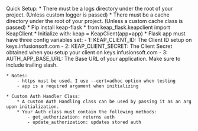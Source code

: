 Quick Setup:
    * There must be a logs directory under the root of your project. (Unless custom logger is passed)
    * There must be a cache directory under the root of your project. (Unless a custom cache class is passed)
    * Pip install keap-flask
    * from keap_flask.keapclient import KeapClient
    * Initialize with: keap = KeapClient(app=app)
    * Flask app must have three config variables set:
        - 1: KEAP_CLIENT_ID: The Client ID setup on keys.infusionsoft.com
        - 2: KEAP_CLIENT_SECRET: The Client Secret obtained when you setup your client on keys.infusionsoft.com
        - 3: AUTH_APP_BASE_URL: The Base URL of your application. Make sure to include trailing slash. 
    
    * Notes:
        - https must be used. I use --cert=adhoc option when testing 
        - app is a required argument when initializing

    * Custom Auth Handler Class:
        * A custom Auth Handling class can be used by passing it as an arg upon initialization. 
        * Your Auth class must contain the following methods:
            - get_authorization: returns auth
            - update_authorization: updates stored auth
